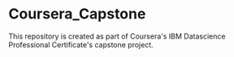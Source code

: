 # Coursera_Capstone
This repository is created as part of Coursera's IBM Datascience Professional Certificate's capstone project.
